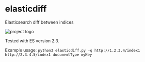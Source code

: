 # elasticdiff
Elasticsearch diff between indices

![project logo](https://raw.githubusercontent.com/szborows/elasticdiff/master/elasticdiff.png)

Tested with ES version 2.3.

Example usage:
`python3 elasticdiff.py -q http://1.2.3.4/index1 http://2.3.4.5/index1 documentType myKey`
